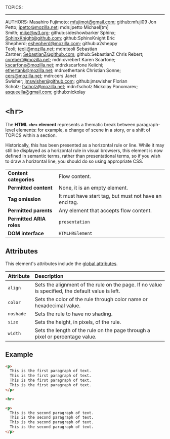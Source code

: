TOPICS: <hr>
AUTHORS: Masahiro Fujimoto; mfujimot@gmail.com; github:mfuji09
         Jon Petto; jpetto@mozilla.net; mdn:jpetto
         Michael[tm] Smith; mike@w3.org; github:sideshowbarker
         Sphinx; SphinxKnight@github.com; github:SphinxKnight
         Eric Shepherd; eshepherd@mozilla.com; github:a2sheppy
         Teoli; teoli@mozilla.net; mdn:teoli
         Sebastian Zartner; SebastianZ@github.com; github:SebastianZ
         Chris Rebert; cvrebert@mozilla.net; mdn:cvrebert
         Karen Scarfone; kscarfone@mozilla.net; mdn:kscarfone
         Keiichi; ethertank@mozilla.net; mdn:ethertank
         Christian Sonne; cers@mozilla.net; mdn:cers
         Janet Swisher; jmswisher@github.com; github:jmswisher
         Florian Scholz; fscholz@mozilla.net; mdn:fscholz
         Nickolay Ponomarev; asqueella@gmail.com; github:nickolay

# `<hr>`

The **HTML `<hr>` element** represents a thematic break between paragraph-level elements: for example,
a change of scene in a story, or a shift of TOPICS within a section.

Historically, this has been presented as a horizontal rule or line. While it may still be displayed
as a horizontal rule in visual browsers, this element is now defined in semantic terms, rather than
presentational terms, so if you wish to draw a horizontal line, you should do so using appropriate CSS.

|  |  |
| :-- | :-- |
| **Content categories** | Flow content. |
| **Permitted content** | None, it is an empty element. |
| **Tag omission** | It must have start tag, but must not have an end tag. |
| **Permitted parents** | Any element that accepts flow content.|
| **Permitted ARIA roles** | `presentation` |
| **DOM interface** | `HTMLHRElement` |

## Attributes

This element's attributes include the [global attributes](https://wiki.developer.mozilla.org/en-US/docs/HTML/Global_attributes).

| Attribute | Description |
| :-- | :-- |
| `align` | Sets the alignment of the rule on the page. If no value is specified, the default value is left.
| `color` | Sets the color of the rule through color name or hexadecimal value.
| `noshade` | Sets the rule to have no shading.
| `size` | Sets the height, in pixels, of the rule.
| `width` | Sets the length of the rule on the page through a pixel or percentage value.

## Example

```html
<p>
  This is the first paragraph of text.
  This is the first paragraph of text.
  This is the first paragraph of text.
  This is the first paragraph of text.
</p>

<hr>

<p>
  This is the second paragraph of text.
  This is the second paragraph of text.
  This is the second paragraph of text.
  This is the second paragraph of text.
</p>
```
